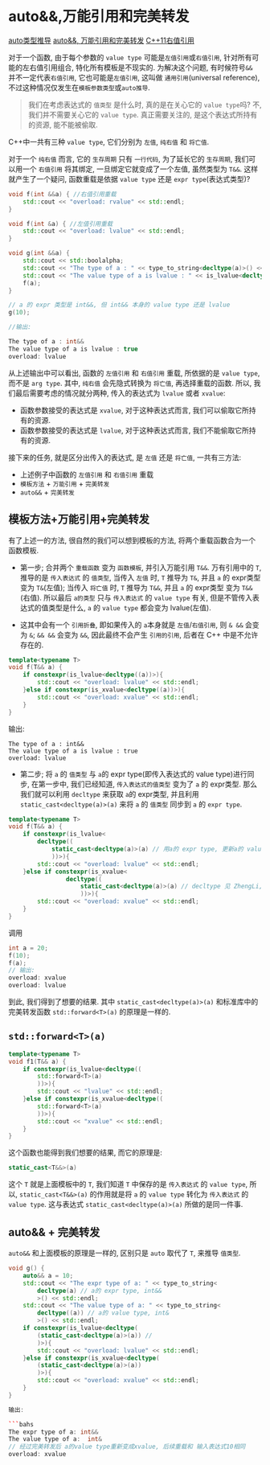 # auto&&,万能引用和完美转发

[auto类型推导](https://www.cnblogs.com/0xfffffff0/p/10285472.html)
[auto&&, 万能引用和完美转发](https://zhuanlan.zhihu.com/p/435689642?utm_id=0)
[C++11右值引用](https://zhuanlan.zhihu.com/p/141412154)

对于一个函数, 由于每个参数的 `value type` 可能是`左值引用`或`右值引用`,
针对所有可能的左右值引用组合, 特化所有模板是不现实的.
为解决这个问题, 有时候符号`&&` 并不一定代表`右值引用`, 它也可能是`左值引用`,
这叫做 `通用引用`(universal reference), 不过这种情况仅发生在`模板参数类型`或`auto推导`.

>我们在考虑表达式的 `值类型` 是什么时, 真的是在关心它的 `value type`吗?
>不, 我们并不需要关心它的 `value type`.
>真正需要关注的, 是这个表达式所持有的资源, 能不能被偷取.

C++中一共有三种 `value type`, 它们分别为 `左值`, `纯右值` 和 `将亡值`.

对于一个 `纯右值` 而言, 它的 `生存周期` 只有 `一行代码`,
为了延长它的 `生存周期`, 我们可以用一个 `右值引用` 将其绑定,
一旦绑定它就变成了一个左值, 虽然类型为 `T&&`.
这样就产生了一个疑问, 函数重载是依据 `value type` 还是 `expr type`(表达式类型)?

```cpp
void f(int &&a) { //右值引用重载
    std::cout << "overload: rvalue" << std::endl;
}

void f(int &a) { //左值引用重载
    std::cout << "overload: lvalue" << std::endl;
}

void g(int &&a) {
    std::cout << std::boolalpha;
    std::cout << "The type of a : " << type_to_string<decltype(a)>() << std::endl;
    std::cout << "The value type of a is lvalue : " << is_lvalue<decltype((a))> << std::endl;
    f(a);
}

// a 的 expr 类型是 int&&, 但 int&& 本身的 value type 还是 lvalue
g(10);

//输出:

The type of a : int&&
The value type of a is lvalue : true
overload: lvalue
```

从上述输出中可以看出, 函数的 `左值引用` 和 `右值引用` 重载,
所依据的是 `value type`, 而不是 `arg type`.
其中, `纯右值` 会先隐式转换为 `将亡值`, 再选择重载的函数.
所以, 我们最后需要考虑的情况就分两种, 传入的表达式为 `lvalue` 或者 `xvalue`:

+ 函数参数接受的表达式是 `xvalue`, 对于这种表达式而言, 我们可以偷取它所持有的资源.
+ 函数参数接受的表达式是 `lvalue`, 对于这种表达式而言, 我们不能偷取它所持有的资源.

接下来的任务, 就是区分出传入的表达式, 是 `左值` 还是 `将亡值`, 一共有三方法:

+ 上述例子中函数的 `左值引用` 和 `右值引用` 重载
+ `模板方法` + `万能引用` + `完美转发`
+ `auto&&` + `完美转发`

## 模板方法+万能引用+完美转发

有了上述一的方法, 很自然的我们可以想到模板的方法,
将两个重载函数合为一个函数模板.

+ 第一步; 合并两个 `重载函数` 变为 `函数模板`, 并引入万能引用 `T&&`.
万有引用中的 `T`, 推导的是 `传入表达式` 的 `值类型`,
当传入 `左值` 时, `T` 推导为 `T&`, 并且 `a` 的 expr类型 变为 `T&`(左值);
当传入 `将亡值` 时, `T` 推导为 `T&&`, 并且 `a` 的 expr类型 变为 `T&&`(右值).
所以最后 `a的类型` 只与 `传入表达式` 的 `value type` 有关,
但是不管传入表达式的值类型是什么, `a` 的 `value type` 都会变为 lvalue(左值).

+ 这其中会有一个 `引用折叠`, 即如果传入的 `a`本身就是 `左值`/`右值引用`,
则 `& &&` 会变为 `&`; `&& &&` 会变为 `&&`, 因此最终不会产生 `引用的引用`,
后者在 C++ 中是不允许存在的.

```cpp
template<typename T>
void f(T&& a) {
    if constexpr(is_lvalue<decltype((a))>){
        std::cout << "overload: lvalue" << std::endl;
    }else if constexpr(is_xvalue<decltype((a))>){
        std::cout << "overload: xvalue" << std::endl;
    }
}
```

输出:

```out
The type of a : int&&
The value type of a is lvalue : true
overload: lvalue
```

+ 第二步; 将 `a` 的 `值类型` 与 `a`的 expr type(即传入表达式的 value type)进行同步,
在第一步中, 我们已经知道, `传入表达式的值类型` 变为了 `a` 的 expr类型.
那么我们就可以利用 `decltype` 来获取 `a`的 expr类型,
并且利用 `static_cast<decltype(a)>(a)` 来将 `a` 的 `值类型` 同步到 `a` 的 `expr type`.

```cpp
template<typename T>
void f(T&& a) {
    if constexpr(is_lvalue<
        decltype((
            static_cast<decltype(a)>(a) // 用a的 expr type, 更新a的 value type
            ))>){
        std::cout << "overload: lvalue" << std::endl;
    }else if constexpr(is_xvalue<
                decltype((
                    static_cast<decltype(a)>(a) // decltype 见 ZhengLi,P55, 用于编译期获取expr类型
                    ))>){
        std::cout << "overload: xvalue" << std::endl;
    }
}
```

调用

```cpp
int a = 20;
f(10);
f(a);
// 输出:
overload: xvalue
overload: lvalue
```

到此, 我们得到了想要的结果. 其中 `static_cast<decltype(a)>(a)` 和标准库中的
完美转发函数 `std::forward<T>(a)` 的原理是一样的.

## `std::forward<T>(a)`

```cpp
template<typename T>
void f1(T&& a) {
    if constexpr(is_lvalue<decltype((
        std::forward<T>(a)
        ))>){
        std::cout << "lvalue" << std::endl;
    }else if constexpr(is_xvalue<decltype((
        std::forward<T>(a)
        ))>){
        std::cout << "xvalue" << std::endl;
    }
}
```

这个函数也能得到我们想要的结果, 而它的原理是:

```cpp
static_cast<T&&>(a)
```

这个 `T` 就是上面模板中的 `T`, 我们知道 `T` 中保存的是 `传入表达式` 的 `value type`,
所以, `static_cast<T&&>(a)` 的作用就是将 `a` 的 `value type` 转化为 `传入表达式` 的 `value type`.
这与表达式 `static_cast<decltype(a)>(a)` 所做的是同一件事.

## auto&& + 完美转发

`auto&&` 和上面模板的原理是一样的,
区别只是 `auto` 取代了 `T`, 来推导 `值类型`.

```cpp
void g() {
    auto&& a = 10;
    std::cout << "The expr type of a: " << type_to_string<
        decltype(a) // a的 expr type, int&&
        >() << std::endl;
    std::cout << "The value type of a: " << type_to_string<
        decltype((a)) // a的 value type, int&
        >() << std::endl;
    if constexpr(is_lvalue<decltype(
        (static_cast<decltype(a)>(a)) //
        )>){
        std::cout << "overload: lvalue" << std::endl;
    }else if constexpr(is_xvalue<decltype(
        (static_cast<decltype(a)>(a))
        )>){
        std::cout << "overload: xvalue" << std::endl;
    }
}

输出:

```bahs
The expr type of a: int&&
The value type of a:  int&
// 经过完美转发后 a的value type重新变成xvalue, 后续重载和 输入表达式10相同
overload: xvalue
```
